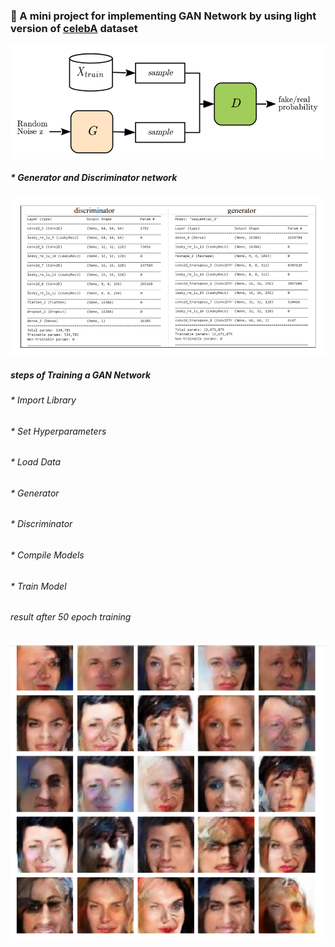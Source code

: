 ### :dart: A mini project for implementing GAN Network by using light version of [celebA](https://s3.amazonaws.com/video.udacity-data.com/topher/2018/November/5be7eb6f_processed-celeba-small/processed-celeba-small.zip) dataset

![](gan%20structure%20.png)


##### * Generator and Discriminator network

![](G-D.PNG)

##### steps of Training a GAN Network
###### * Import Library
###### * Set Hyperparameters
###### * Load Data
###### * Generator
###### * Discriminator
###### * Compile Models
###### * Train Model


###### result after 50 epoch training

![](out-50-epoch.PNG)
